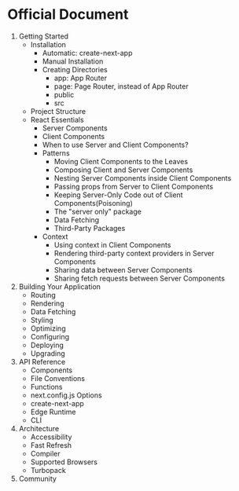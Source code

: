 # Official Document

1. Getting Started
   - Installation
     - Automatic: create-next-app
     - Manual Installation
     - Creating Directories
       - app: App Router
       - page: Page Router, instead of App Router
       - public
       - src
   - Project Structure
   - React Essentials
      - Server Components
      - Client Components
      - When to use Server and Client Components?
      - Patterns
        - Moving Client Components to the Leaves
        - Composing Client and Server Components
        - Nesting Server Components inside Client Components
        - Passing props from Server to Client Components
        - Keeping Server-Only Code out of Client Components(Poisoning)
        - The "server only" package
        - Data Fetching
        - Third-Party Packages
      - Context
        - Using context in Client Components
        - Rendering third-party context providers in Server Components
        - Sharing data between Server Components
        - Sharing fetch requests between Server Components
2. Building Your Application
   - Routing
   - Rendering
   - Data Fetching
   - Styling
   - Optimizing
   - Configuring
   - Deploying
   - Upgrading
3. API Reference
   - Components
   - File Conventions
   - Functions
   - next.config.js Options
   - create-next-app
   - Edge Runtime
   - CLI
4. Architecture
   - Accessibility
   - Fast Refresh
   - Compiler
   - Supported Browsers
   - Turbopack
5. Community

